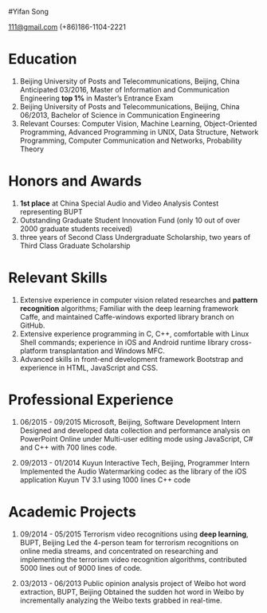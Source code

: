 #Yifan Song

111@gmail.com (+86)186-1104-2221 

Education
======
1. Beijing University of Posts and Telecommunications, Beijing, China Anticipated 03/2016, Master of Information and Communication Engineering **top 1%** in Master’s Entrance Exam
2. Beijing University of Posts and Telecommunications, Beijing, China 06/2013, Bachelor of Science in Communication Engineering
3. Relevant Courses: Computer Vision, Machine Learning, Object-Oriented Programming, Advanced Programming in UNIX, Data Structure, Network Programming, Computer Communication and Networks, Probability Theory

Honors and Awards
======
1. **1st place** at China Special Audio and Video Analysis Contest representing BUPT 
2. Outstanding Graduate Student Innovation Fund (only 10 out of over 2000 graduate students received)
3. three years of Second Class Undergraduate Scholarship, two years of Third Class Graduate Scholarship

Relevant Skills
======
1. Extensive experience in computer vision related researches and **pattern recognition** algorithms; Familiar with the deep learning framework Caffe, and maintained Caffe-windows exported library branch on GitHub.
2. Extensive experience programming in C, C++, comfortable with Linux Shell commands; experience in iOS and Android runtime library cross-platform transplantation and Windows MFC.
3. Advanced skills in front-end development framework Bootstrap and experience in HTML, JavaScript and CSS.

Professional Experience
======
1. 06/2015 - 09/2015 Microsoft, Beijing, Software Development Intern
Designed and developed data collection and performance analysis on PowerPoint Online under Multi-user editing mode using JavaScript, C# and C++ with 700 lines code.

2. 09/2013 - 01/2014 Kuyun Interactive Tech, Beijing, Programmer Intern
Implemented the Audio Watermarking codec as the library of the iOS application Kuyun TV 3.1 using 1000 lines C++  code

Academic Projects
======
1. 09/2014 - 05/2015 Terrorism video recognitions using **deep learning**, BUPT, Beijing
Led the 4-person team for terrorism recognitions on online media streams, and concentrated on researching and implementing the terrorism video recognition algorithms, contributed 5000 lines out of 9000 lines of code.

2. 03/2013 - 06/2013 Public opinion analysis project of Weibo hot word extraction, BUPT, Beijing
Obtained the sudden hot word in Weibo by incrementally analyzing the Weibo texts grabbed in real-time.
